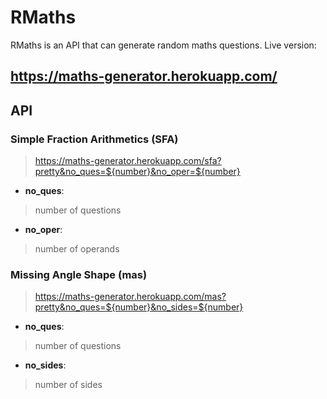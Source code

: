 # RMaths

RMaths is an API that can generate random maths questions.
Live version:

## https://maths-generator.herokuapp.com/

## API

### Simple Fraction Arithmetics (SFA)

> https://maths-generator.herokuapp.com/sfa?pretty&no_ques=${number}&no_oper=${number} 

- **no_ques**:
> number of questions 
- **no_oper**:
> number of operands

### Missing Angle Shape (mas)

> https://maths-generator.herokuapp.com/mas?pretty&no_ques=${number}&no_sides=${number}

- **no_ques**:
> number of questions
- **no_sides**:
> number of sides
